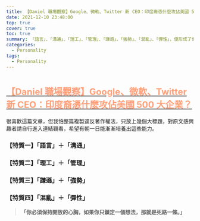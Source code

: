 ```yaml
---
title: 【Daniel 職場觀察】Google、微軟、Twitter 新 CEO：印度裔憑什麼攻佔美國 500 大企業？
date: 2021-12-10 23:48:00
top: true 
cover: true 
toc: true
summary: 「語言」、「溝通」、「理工」、「管理」、「謙遜」、「強勢」、「混亂」、「彈性」，便形成了他們在職場上難以取代的的組合技
categories: 
  - Personality
tags: 
  - Personality
---
```



# [<font color="LightSalmon" size=5>**【Daniel 職場觀察】Google、微軟、Twitter 新 CEO：印度裔憑什麼攻佔美國 500 大企業？**</font>](https://www.inside.com.tw/article/25935-ceo)

很喜歡這篇文章，但我怕整篇複製違反著作權法，只放上幾個大標題，對原文感興趣者請自行進入連結觀看，希望有朝一日能漸漸培養出這些能力。

### 【特質一】「語言」＋「溝通」
### 【特質二】「理工」＋「管理」
### 【特質三】「謙遜」＋「強勢」
### 【特質四】「混亂」＋「彈性」


> **「你必須保持開放的心胸，如果你只鎖定一個想法，那就是死路一條。」**